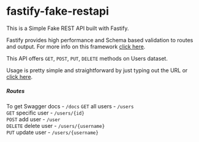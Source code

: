 # fastify-fake-restapi

This is a Simple Fake REST API built with Fastify.

Fastify provides high performance and Schema based validation to routes and output. For more info on this framework [click here](https://www.fastify.io/ "Fastify-Homepage").

This API offers `GET`, `POST`, `PUT`, `DELETE` methods on Users dataset.

Usage is pretty simple and straightforward by just typing out the URL or [click here](https://fastify-fake-restapi.herokuapp.com/).

##### Routes
To get Swagger docs - `/docs`
`GET` all users - `/users`  
`GET` specific user - `/users/{id}`  
`POST` add user - `/user`  
`DELETE` delete user - `/users/{username}`  
`PUT` update user - `/users/{username}`  
